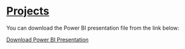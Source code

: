 # <u>Projects</u>

You can download the Power BI presentation file from the link below:

[Download Power BI Presentation](https://github.com/costellobrette/Projects/blob/main/Netflix%20Analysis.pbix)

